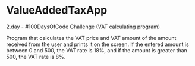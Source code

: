 # ValueAddedTaxApp
2.day - #100DaysOfCode Challenge (VAT calculating program)

Program that calculates the VAT price and VAT amount of the amount received from the user and prints it on the screen. If the entered amount is between 0 and 500, the VAT rate is 18%, and if the amount is greater than 500, the VAT rate is 8%.
